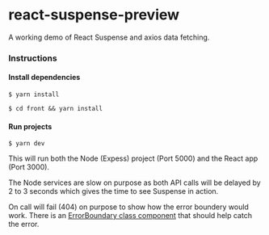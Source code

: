 # react-suspense-preview

A working demo of React Suspense and axios data fetching.

### Instructions

#### Install dependencies 

`$ yarn install`

`$ cd front && yarn install`

#### Run projects

`$ yarn dev`

This will run both the Node (Expess) project (Port 5000) and the React app (Port 3000).

The Node services are slow on purpose as both API calls will be delayed by 2 to 3 seconds which gives the time to see Suspense in action.

On call will fail (404) on purpose to show how the error boundery would work. There is an [ErrorBoundary class component](https://reactjs.org/docs/hooks-faq.html#how-do-lifecycle-methods-correspond-to-hooks) that should help catch the error.
